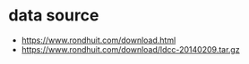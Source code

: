 <!-- -*- coding: utf-8 -*- -->
#

# data source

* https://www.rondhuit.com/download.html
* https://www.rondhuit.com/download/ldcc-20140209.tar.gz
